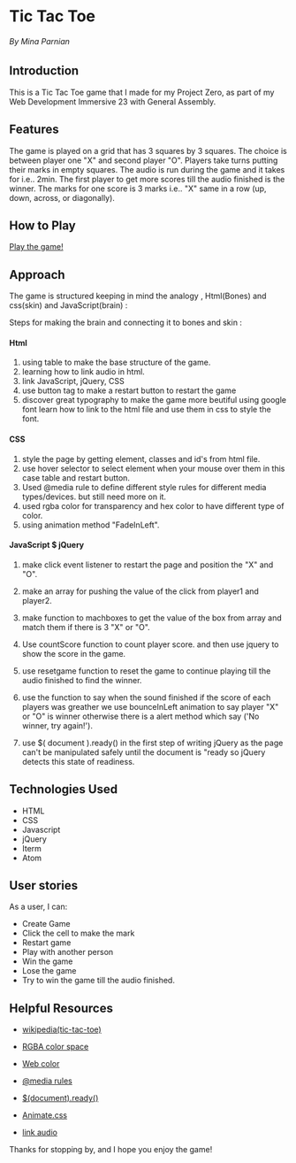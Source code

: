 

# Tic Tac Toe
###### By Mina Parnian

## Introduction

This is a Tic Tac Toe game that I made for my Project Zero, as part of my Web Development Immersive 23 with General Assembly.


## Features

The game is played on a grid that has 3 squares by 3 squares. The choice is between player one "X" and second player "O". Players take turns putting their marks in empty squares. The audio is run during the game and it takes for i.e.. 2min. The first player to get more scores till the audio finished is the winner. The marks for one score is 3 marks i.e.. "X" same in a row (up, down, across, or diagonally).


## How to Play

[Play the game!](http://Minaparnian.github.io/tictactoe)



## Approach

The game is structured keeping in mind the analogy , Html(Bones) and css(skin) and JavaScript(brain) :

Steps for making the brain and connecting it to bones and skin :

#### Html
1. using table to make the base structure of the game.
2. learning how to link audio in html.
3. link JavaScript, jQuery, CSS
4. use button tag to make a restart button to restart the game
5. discover great typography to make the game more beutiful using google font learn how to link to the html file and use them in css to style the font.

#### CSS

1. style the page by getting element, classes and id's from html file.
2. use hover selector to select element when your mouse over them in this case table and restart button.
3. Used @media rule to define different style rules for different media types/devices. but still need more on it.
4. used rgba color for transparency and hex color to have different type of color.
5. using animation method "FadeInLeft".


#### JavaScript $ jQuery


1. make click event listener to restart the page and position the "X" and "O".
2. make an array for pushing the value of the click from player1 and player2.
3. make function to machboxes to get the value of the box from array and match them if there is 3 "X" or "O".

4. Use countScore function to count player score. and then use jquery to show the score in the game.

5. use resetgame function to reset the game to continue playing till the audio finished to find the winner.

6. use the function to say when the sound finished if the score of each players was greather we use bounceInLeft animation to say player "X" or "O" is winner otherwise there is a alert method which say ('No winner, try again!').

7.  use $( document ).ready() in the first step of writing jQuery
as the page can't be manipulated safely until the document is "ready so jQuery detects this state of readiness.





## Technologies Used

* HTML
* CSS
* Javascript
* jQuery
* Iterm
* Atom



## User stories

As a user, I can:

* Create Game
* Click the cell to make the mark
* Restart game
* Play with another person
* Win the game
* Lose the game
* Try to win the game till the audio finished.


## Helpful Resources

* [wikipedia(tic-tac-toe)](https://en.wikipedia.org/wiki/Tic-tac-toe)

* [RGBA color space](https://en.wikipedia.org/wiki/RGBA_color_space)

* [Web color](https://en.wikipedia.org/wiki/Web_colors)

* [@media rules](https://www.w3schools.com/cssref/css3_pr_mediaquery.asp)

* [$(document).ready()](https://learn.jquery.com/using-jquery-core/document-ready/)

* [Animate.css](https://daneden.github.io/animate.css/)

* [link audio](https://www.w3schools.com/tags/att_audio_src.asp)

Thanks for stopping by, and I hope you enjoy the game!
